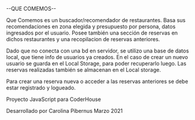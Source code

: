 --QUE COMEMOS--

Que Comemos es un buscador/recomendador de restaurantes. 
Basa sus recomendaciones en zona elegida y presupuesto por persona, datos ingresados por el usuario. 
Posee también una sección de reservas en dichos restaurantes y una recopilacion de reservas anteriores. 

Dado que no conecta con una bd en servidor, se utilizo una base de datos local, que tiene info de usuarios ya creados.
En el caso de crear un nuevo usuario se guarda en el Local Storage, para poder recuperarlo luego. 
Las reservas realizadas también se almacenan en el Local storage. 

Para crear una reserva nueva o acceder a las reservas anteriores se debe estar registrado y logueado. 


Proyecto JavaScript para CoderHouse

Desarrollado por Carolina Pibernus
Marzo 2021